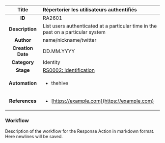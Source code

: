 | Title                       | Répertorier les utilisateurs authentifiés         |
|:---------------------------:|:--------------------|
| **ID**                      | RA2601            |
| **Description**             | List users authenticated at a particular time in the past on a particular system   |
| **Author**                  | name/nickname/twitter        |
| **Creation Date**           | DD.MM.YYYY |
| **Category**                | Identity      |
| **Stage**                   |[RS0002: Identification](../Response_Stages/RS0002.md)| 
| **Automation** |<ul><li>thehive</li></ul>|
| **References** |<ul><li>[https://example.com](https://example.com)</li></ul>|

### Workflow

Description of the workflow for the Response Action in markdown format.  
Here newlines will be saved.
